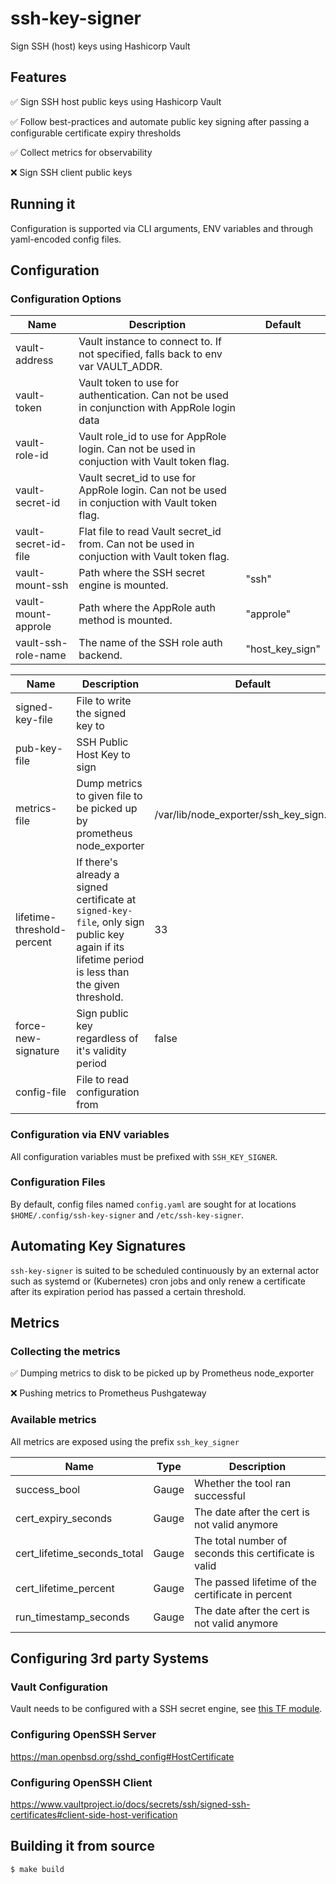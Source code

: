 
# ssh-key-signer

Sign SSH (host) keys using Hashicorp Vault

## Features

✅ Sign SSH host public keys using Hashicorp Vault

✅ Follow best-practices and automate public key signing after passing a configurable certificate expiry thresholds

✅ Collect metrics for observability

❌ Sign SSH client public keys

## Running it

Configuration is supported via CLI arguments, ENV variables and through yaml-encoded config files. 

## Configuration

### Configuration Options

| Name                 | Description                                                                                   | Default   |
|----------------------|-----------------------------------------------------------------------------------------------|-----------|
| vault-address        | Vault instance to connect to. If not specified, falls back to env var VAULT_ADDR.             |           |
| vault-token          | Vault token to use for authentication. Can not be used in conjunction with AppRole login data |           |
| vault-role-id        | Vault role_id to use for AppRole login. Can not be used in conjuction with Vault token flag.  |           |
| vault-secret-id      | Vault secret_id to use for AppRole login. Can not be used in conjuction with Vault token flag.|           |
| vault-secret-id-file | Flat file to read Vault secret_id from. Can not be used in conjuction with Vault token flag.  |           |
| vault-mount-ssh      | Path where the SSH secret engine is mounted.                                                  | "ssh"     |
| vault-mount-approle  | Path where the AppRole auth method is mounted.                                                | "approle" |
| vault-ssh-role-name  | The name of the SSH role auth backend.                                                        | "host_key_sign" |

| Name                 | Description                                                                                   | Default   |
|----------------------|-----------------------------------------------------------------------------------------------|-----------|
| signed-key-file      | File to write the signed key to                                                               |           |
| pub-key-file         | SSH Public Host Key to sign                                                                   |           |
| metrics-file         | Dump metrics to given file to be picked up by prometheus node_exporter                        | /var/lib/node_exporter/ssh_key_sign.prom |
| lifetime-threshold-percent | If there's already a signed certificate at `signed-key-file`, only sign public key again if its lifetime period is less than the given threshold.                                                              | 33        |
| force-new-signature  | Sign public key regardless of it's validity period                                            | false     |
| config-file          | File to read configuration from

### Configuration via ENV variables
All configuration variables must be prefixed with `SSH_KEY_SIGNER`.

### Configuration Files
By default, config files named `config.yaml` are sought for at locations `$HOME/.config/ssh-key-signer` and `/etc/ssh-key-signer`.

## Automating Key Signatures
`ssh-key-signer` is suited to be scheduled continuously by an external actor such as systemd or (Kubernetes) cron jobs and only renew a certificate after its expiration period has passed a certain threshold.

## Metrics

### Collecting the metrics

✅ Dumping metrics to disk to be picked up by Prometheus node_exporter

❌ Pushing metrics to Prometheus Pushgateway

### Available metrics

All metrics are exposed using the prefix `ssh_key_signer`

| Name                        | Type    | Description                                            |
|-----------------------------|---------|--------------------------------------------------------|
| success_bool                | Gauge   | Whether the tool ran successful                        |
| cert_expiry_seconds         | Gauge   | The date after the cert is not valid anymore           |
| cert_lifetime_seconds_total | Gauge   | The total number of seconds this certificate is valid  |
| cert_lifetime_percent       | Gauge   | The passed lifetime of the certificate in percent      | 
| run_timestamp_seconds       | Gauge   | The date after the cert is not valid anymore           |


## Configuring 3rd party Systems

### Vault Configuration
Vault needs to be configured with a SSH secret engine, see [this TF module](https://github.com/soerenschneider/tf-vault/tree/main/secret_ssh). 

### Configuring OpenSSH Server
https://man.openbsd.org/sshd_config#HostCertificate

### Configuring OpenSSH Client
https://www.vaultproject.io/docs/secrets/ssh/signed-ssh-certificates#client-side-host-verification

## Building it from source

```sh
$ make build
```